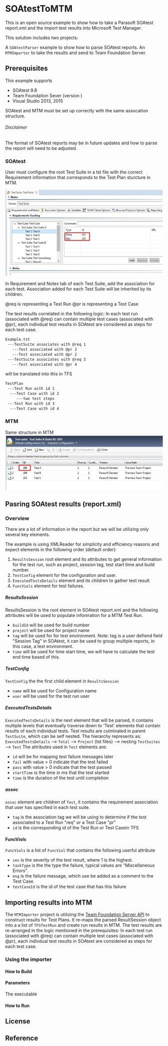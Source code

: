 # SOAtestToMTM

This is an open source example to show how to take a Parasoft SOAtest report.xml and the import test results into Microsoft Test Manager.

This solution includes two projects:

A `SOAtestParser` example to show how to parse SOAtest reports. 
An `MTMImporter` to take the results and send to Team Foundation Server.  

## Prerequisites

This example supports 
* SOAtest 9.8 
* Team Foundation Sever (version )
* Visual Studio 2013, 2015

SOAtest and MTM must be set up correctly with the same assocation structure.

###### Disclaimer
The format of SOAtest reports may be in future updates and how to parse the report will need to be adjusted.

### SOAtest
User must configure the root Test Suite in a tst file with the correct Requirement information that corresponds to the Test Plan sturcture in MTM.

![SOAtest Screenshot](/SOAtestToMTM/images/requirement.jpg)

In Requirement and Notes tab of each Test Suite, add the association for each test. Association added for each Test Suite will be inherited by its children.

@req is representing a Test Run
@pr is representing a Test Case

The test results correlated in the following logic:
In each test run (associated with @req) can contain multiple test cases (associated with @pr), each indivdual test results in SOAtest are considered as steps for each test case.

```
Example.tst
 ---TestSuite associates with @req 1
   ---Test associated with @pr 2
   ---Test associated with @pr 2
 ---TestSuite associates with @req 3
   ---Test associated with @pr 4
```

will be translated into this in TFS

```
TestPlan
 ---Test Run with id 1
  ---Test Case with id 2
     ---two test steps
 ---Test Run with id 3
  ---Test Case with id 4
```


### MTM
Same structure in MTM
![MTM Screenshot](/SOAtestToMTM/images/mtm.jpg)


## Pasring SOAtest results (report.xml)

### Overview
There are a lot of information in the report but we will be utilizing only several key elements.

The example is using XMLReader for simplicity and efficiency reasons and expect elements in the following order (default order):

1. `ResultsSession` root element and its attributes to get general information for the test run, such as project, session tag, test start time and build number.
2. `TestConfig` element for the configuration and user.
3. `ExecutedTestsDetails` element and its children to gather test result
4. `FuncViols` element for test failures.

##### ResultsSession
ResultsSession is the root element in SOAtest report.xml and the following attributes will be used to populate infomration for a MTM Test Run.
* `buildId` will be used for build number
* `project` will be used for project name
* `tag` will be used for for test environment. Note: tag is a user defiend field "Session Tag" in SOAtest, it can be used to group multiple reports, in this case, a test environment.
* `time` will be used for time start time, we will have to calculate the test end time based of this.

##### TestConfig
`TestConfig` the the first child element in `ResultsSession`
* `name` will be used for Configuration name
* `user` will be used for the test run user


##### ExecutedTestsDetails
`ExecutedTestsDetails` is the next element that will be parsed, it contains multiple levels that eventually traverse down to 'Test' elements that contain results of each individual tests.
Test results are culminated in parent `TestSuite`, which can be self nested. 
The hierarchy represents as:  `ExecutedTestsDetails` --> `Total` --> `Project` (tst files) --> nesting `TestSuites` --> `Test`
The attributes used in `Test` elements are:
* `id` will be for mapping test failure messages later
* `fail` with value > 0 indicate that the test failed
* `pass` with value > 0 indicate that the test passed
* `startTime` is the time in ms that the test started
* `time` is the duration of the test until completion

##### assoc
`assoc` element are children of `Test`, it contains the requirement association that user has specified in each test suite.
* `tag` is the association tag we will be using to determine if the test associated to a Test Run "req" or a Test Case "pr"
* `id` is the corresponding id of the Test Run or Test Casein TFS

#### FuncViols
`FuncViols` is a list of `FuncViol` that contains the following userful attribute
* `sev` is the severity of the test result, where 1 is the highest.
* `taskType` is the the type the failure, typical values are "Miscellaneous Errors".
* `msg` is the failure message, which use be added as a comment to the Test Case.
* `testCaseId` is the id of the test case that has this failure

## Importing results into MTM

The `MTMImporter` project is utilizing the [Team Foundation Server API](https://msdn.microsoft.com/en-us/library/bb130146(v=vs.120).aspx) to construct results for Test Plans.
It re-maps the parsed ResultSession object into a a list of `TFSTestRun` and create run results in MTM.
The test results are re-arranged in the logic mentioned in the prerequisites:
In each test run (associated with @req) can contain multiple test cases (associated with @pr), each indivdual test results in SOAtest are considered as steps for each test case.


### Using the importer

#### How to Build

#### Parameters
The executable 

#### How to Run

## License


## Reference